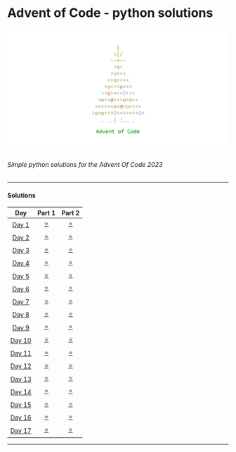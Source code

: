 # Advent of Code - python solutions

<!-- img logo in static/ -->
<img  src="/static/adventocodeLogo.png">

###### Simple python solutions for the Advent Of Code 2023
---

#### Solutions

| Day | Part 1 | Part 2 |
| :---: | :---: | :---: |
| [Day 1](https://adventofcode.com/2023/day/1) | [⭐️](/problems/day1/sol1.py) | [⭐️](/problems/day1/sol2.py) |
| [Day 2](https://adventofcode.com/2023/day/2) | [⭐️](/problems/day2/sol1.py) | [⭐️](/problems/day2/sol2.py) |
| [Day 3](https://adventofcode.com/2023/day/3) | [⭐️](/problems/day3/sol1.py) | [⭐️](/problems/day3/sol2.py) |
| [Day 4](https://adventofcode.com/2023/day/4) | [⭐️](/problems/day4/sol1.py) | [⭐️](/problems/day4/sol2.py) |
| [Day 5](https://adventofcode.com/2023/day/5) | [⭐️](/problems/day5/sol1.py) | [⭐️](/problems/day5/sol2.py) |
| [Day 6](https://adventofcode.com/2023/day/6) | [⭐️](/problems/day6/sol1.py) | [⭐️](/problems/day6/sol2.py) |
| [Day 7](https://adventofcode.com/2023/day/7) | [⭐️](/problems/day7/sol1.py) | [⭐️](/problems/day7/sol2.py) |
| [Day 8](https://adventofcode.com/2023/day/8) | [⭐️](/problems/day8/sol1.py) | [⭐️](/problems/day8/sol2.py) |
| [Day 9](https://adventofcode.com/2023/day/9) | [⭐️](/problems/day9/sol1.py) | [⭐️](/problems/day9/sol2.py) |
| [Day 10](https://adventofcode.com/2023/day/10) | [⭐️](/problems/day10/sol1.py) | [⭐️](/problems/day10/sol2.py) |
| [Day 11](https://adventofcode.com/2023/day/11) | [⭐️](/problems/day11/sol1.py) | [⭐️](/problems/day11/sol2.py) |
| [Day 12](https://adventofcode.com/2023/day/12) | [⭐️](/problems/day12/sol1.py) | [⭐️](/problems/day12/sol2.py) |
| [Day 13](https://adventofcode.com/2023/day/13) | [⭐️](/problems/day13/sol1.py) | [⭐️](/problems/day13/sol2.py) |
| [Day 14](https://adventofcode.com/2023/day/14) | [⭐️](/problems/day14/sol1.py) | [⭐️](/problems/day14/sol2.py) |
| [Day 15](https://adventofcode.com/2023/day/15) | [⭐️](/problems/day15/sol1.py) | [⭐️](/problems/day15/sol2.py) |
| [Day 16](https://adventofcode.com/2023/day/16) | [⭐️](/problems/day16/sol1.py) | [⭐️](/problems/day16/sol2.py) |
| [Day 17](https://adventofcode.com/2023/day/17) | [⭐️](/problems/day17/sol1.py) | [⭐️](/problems/day17/sol2.py) |
---


